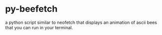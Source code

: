 # py-beefetch
a python script similar to neofetch that displays an animation of ascii bees that you can run in your terminal.

